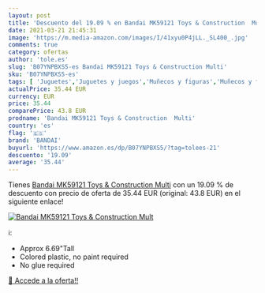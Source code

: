 ```yaml
---
layout: post
title: 'Descuento del 19.09 % en Bandai MK59121 Toys & Construction  Mult'
date: 2021-03-21 21:45:31
image: 'https://m.media-amazon.com/images/I/41xyu0P4jLL._SL400_.jpg'
comments: true
category: ofertas
author: 'tole.es'
slug: 'B07YNPBXS5-es Bandai MK59121 Toys & Construction Multi'
sku: 'B07YNPBXS5-es'
tags: [ 'Juguetes','Juguetes y juegos','Muñecos y figuras','Muñecos y figuras de acción','bandai', ]
actualPrice: 35.44 EUR
currency: EUR
price: 35.44
comparePrice: 43.8 EUR
prodname: 'Bandai MK59121 Toys & Construction  Multi'
country: 'es'
flag: '🇪🇸'
brand: 'BANDAI'
buyurl: 'https://www.amazon.es/dp/B07YNPBXS5/?tag=tolees-21'
descuento: '19.09'
average: '35.44'
---
```


Tienes [Bandai MK59121 Toys & Construction  Multi](https://www.amazon.es/dp/B07YNPBXS5/?tag=tolees-21) con un 19.09 % de descuento con precio de oferta de 35.44 EUR (original: 43.8 EUR) en el siguiente enlace!

[![Bandai MK59121 Toys & Construction  Mult](https://m.media-amazon.com/images/I/41xyu0P4jLL._SL400_.jpg)](https://www.amazon.es/dp/B07YNPBXS5/?tag=tolees-21)

ℹ️:

- Approx 6.69"Tall
- Colored plastic, no paint required
- No glue required

[🛒 Accede a la oferta!!](https://www.amazon.es/dp/B07YNPBXS5/?tag=tolees-21)
